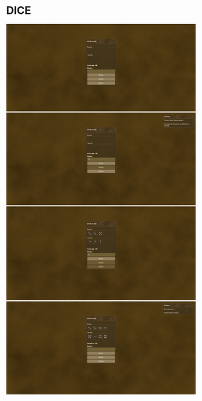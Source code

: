 # DICE
![image](https://github.com/Tolan87/dice/blob/main/public/img/preview/dice_game_01.png)
![image](https://github.com/Tolan87/dice/blob/main/public/img/preview/dice_game_02.png)
![image](https://github.com/Tolan87/dice/blob/main/public/img/preview/dice_game_03.png)
![image](https://github.com/Tolan87/dice/blob/main/public/img/preview/dice_game_04.png)
